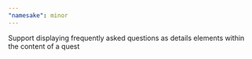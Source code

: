 ```yaml
---
"namesake": minor
---
```


Support displaying frequently asked questions as details elements within the content of a quest
